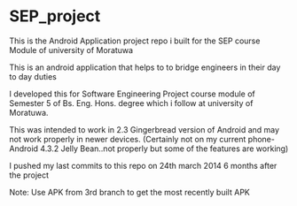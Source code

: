 SEP_project
===========

This is the Android Application project repo i built for the SEP course Module of university of Moratuwa

This is an android application that helps to to bridge engineers in their day to day duties

I developed this for Software Engineering Project course module of Semester 5 of Bs. Eng. Hons. 
degree which i follow at university of Moratuwa.

This was intended to work in 2.3 Gingerbread version of Android and may not work properly in newer devices.
(Certainly not on my current phone- Android 4.3.2 Jelly Bean..not properly but some of the features are working)


I pushed my last commits to this repo on 24th march 2014 6 months after the project


Note: Use APK from 3rd branch to get the most recently built APK
